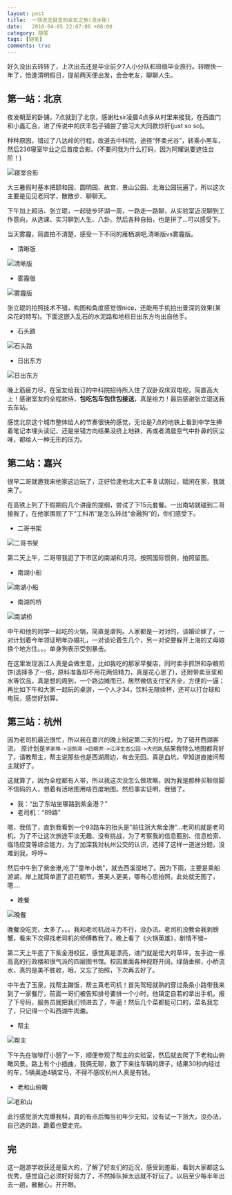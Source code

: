```yaml
---
layout: post
title:  一场说走就走的会友之旅(流水账)
date:   2016-04-05 22:07:00 +08:00
category: 随笔
tags: [随笔]
comments: true
---
```



好久没出去转转了，上次出去还是毕业前夕7人小分队和班级毕业旅行。转眼快一年了，恰逢清明假日，提前两天便出发，会会老友，聊聊人生。

<!-- more -->

## 第一站：北京

夜发朝至的卧铺，7点就到了北京，感谢杜sir凌晨4点多从村里来接我，在西直门和小鑫汇合，进了传说中的庆丰包子铺尝了尝习大大同款炒肝(just so so)。

种种原因，错过了八达岭的行程，改道去中科院，途径“怀柔光谷”，转乘小黑车，然后236寝室毕业之后首度合影。(不要问我为什么打码，因为阿耀说要遮住台阶！)

![寝室合影](http://7xsna4.com1.z0.glb.clouddn.com/2016-4_%E5%AF%9D%E5%AE%A4%E5%90%88%E5%BD%B1.jpg)

大三暑假时基本把颐和园、圆明园、故宫、景山公园、北海公园玩遍了，所以这次主要是见见老同学，散散步、聊聊天。

下午加上超洁、张立琨，一起徒步环湖一周，一路走一路聊，从实验室近况聊到工作意向，从选课、实习聊到人生、八卦。然后各种自拍，也是拼了...可以感受下。


当天雾霾，简直拍不清楚，感受一下不同的雁栖湖吧,清晰版vs雾霾版。


- 清晰版

![清晰版](http://7xsna4.com1.z0.glb.clouddn.com/2016-4_%E9%9B%81%E6%A0%96%E6%B9%96-%E6%B8%85%E6%99%B0.jpg)


- 雾霾版

![雾霾版](http://7xsna4.com1.z0.glb.clouddn.com/2016-4_%E9%9B%81%E6%A0%96%E6%B9%96-%E9%9B%BE%E9%9C%BE.jpg)

张立琨的拍照技术不错，构图和角度感觉很nice，还能用手机拍出景深的效果(某朵花的特写)。下面这嵌入乱石的水泥路和地标日出东方均出自他手。

- 石头路

![石头路](http://7xsna4.com1.z0.glb.clouddn.com/2016-4_%E9%9B%81%E6%A0%96%E6%B9%96-%E7%9F%B3%E5%A4%B4%E8%B7%AF.jpg)

- 日出东方

![日出东方](http://7xsna4.com1.z0.glb.clouddn.com/2016-4_%E6%97%A5%E5%87%BA%E4%B8%9C%E6%96%B9.jpg)




晚上筋疲力尽，在室友给我订的中科院招待所入住了双卧双床双电视，简直高大上！感谢室友的全程款待，**包吃包车包住包接送**，真是给力！最后感谢张立琨送我去车站。


感觉北京这个城市整体给人的节奏很快的感觉，无论是7点的地铁上看到中学生捧着笔记本埋头读记，还是坐错方向结果没挤上地铁，再或者清晨空气中扑鼻的灰尘味，都给人一种无形的压力。



## 第二站：嘉兴

很早二哥就邀我来他家这边玩了，正好恰逢他北大汇丰复试刚过，赋闲在家，我就来了。

在高铁上列了下假期后几个讲座的提纲，尝试了下15元套餐。一出南站就碰到二哥接我了，在他家围观了下“工科吊”是怎么转战“金融狗”的，你们感受下。

- 二哥书架

![二哥书架](http://7xsna4.com1.z0.glb.clouddn.com/2016-4_%E4%BA%8C%E5%93%A5%E4%B9%A6%E6%9E%B6.jpg)

第二天上午，二哥带我逛了下市区的南湖和月河。按照国际惯例，拍照留图。


- 南湖小船

![南湖小船](http://7xsna4.com1.z0.glb.clouddn.com/2016-4_%E5%8D%97%E6%B9%96-%E8%88%B9.jpg)

- 南湖的桥

![南湖桥](http://7xsna4.com1.z0.glb.clouddn.com/2016-4_%E5%8D%97%E6%B9%96-%E6%A1%A5.jpg)

中午和他的同学一起吃的火锅，简直是虐狗。人家都是一对对的，谈婚论嫁了，一对计划着今年领证明年办婚礼，一对谈论着生几个，另一对说要躲开上海的丈母娘换个地方住。。。单身狗表示受到暴击。


在这里发现浙江人真是会做生意，比如我吃的那家早餐店，同时卖手抓饼和杂粮煎饼(选择多了一倍，原料准备却不用花两倍精力，真是花心思了)，还附带卖豆浆和水等饮品，真是想的周到，一个路边摊而已，居然微信支付宝齐全，方便的一逼；再比如下午和大家一起玩的桌游，一个人才34，饮料无限续杯，还可以打台球和电玩，感觉好划算。




## 第三站：杭州

因为老司机最近很忙，所以我在嘉兴的晚上制定第二天的行程，为了错开西湖客流， 原计划是`茅家埠->浴鹄湾->四眼井->江洋生态公园->大兜路`,结果我特么地图都背好了，请教帮主，帮主说那些也是西湖周边，有去无回。真是血坑，早知道直接问帮主就好了。

这就算了，因为全程都有人带，所以我这次没怎么做攻略，因为我是那种买鞋信脚不信码的人，想着有活地图用啥百度地图。然后事实证明，我错了。

- 我：“出了东站坐哪路到紫金港？”
- 老司机：“89路”

嗯，我信了，直到我看到一个93路车的抬头是"前往浙大紫金港"...老司机就是老司机，为了不让这次旅途平淡无趣、没有挑战，为了考察我的信息甄别、信息检索、临场应变等综合能力，为了加深我对杭州公交的认识，选择了这样一道送分题，没难到我，哼哼~

然后中午到了紫金港,吃了"童年小筑"，就去西溪湿地了。因为下雨，主要是乘船游湖，岸上就简单逛了逛花朝节。景美人更美，哪有心思拍照，此处就无图了，嗯....

- 晚餐

![晚餐](http://7xsna4.com1.z0.glb.clouddn.com/2016-4_%E5%B0%8F%E4%BC%9A%E8%AE%A1%E6%99%9A%E9%A4%90.jpg)

晚餐没吃完，太多了。。。我和老司机战斗力不行，没办法。老司机没教会我剥螃蟹，看来下次得找老司机的师傅教我了。晚上看了《火锅英雄》，剧情不错~

第二天上午逛了下紫金港校区，感觉真是漂亮，进门就是偌大的草坪，左手边一栋高高的行政楼和很气派的四层图书馆。校园里面各种视野开阔，绿荫垂柳，小桥流水，真的是美不胜收，哦，又忘了拍照，下次再去好了。

中午去了玉泉，找帮主蹭饭，帮主真老司机！首先驾轻就熟的穿过条条小路带我来到了一家餐厅，前面一哥们被告知排号要排一个小时，他镇定自若的拿出手机，报了下号码，服务员就把我们领进去了，牛逼！然后几个菜都挺可口的，菜名我忘了，只记得一个叫西湖牛肉羹。

- 帮主

![帮主](http://7xsna4.com1.z0.glb.clouddn.com/2016-4_%E4%B9%94%E5%B8%AE%E4%B8%BB.jpg)

下午先在咖啡厅小憩了一下，顺便参观了帮主的实验室，然后就去爬了下老和山俯瞰风景。路上有个小插曲，我俩无聊，数了下来往车辆的牌子，结果30秒内经过的车，5辆奥迪4辆宝马，不得不感叹杭州人真是有钱。

- 老和山俯瞰

![老和山](http://7xsna4.com1.z0.glb.clouddn.com/2016-4_%E8%80%81%E5%92%8C%E5%B1%B1.jpg)


此行感觉浙大完爆我科，真的有点后悔当初年少无知，没有试一下浙大，没办法，自己选的路，跪着也要走完。


## 完

这一趟游学收获还是蛮大的，了解了好友们的近况，感受到差距，看到大家都这么优秀，感觉自己必须好好努力了，不然掉队掉太远就不好玩了。以后至少每半年出去一趟，散散心，开开眼。
